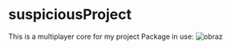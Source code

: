 # suspiciousProject
This is a multiplayer core for my project 
Package in use: 
![obraz](https://github.com/DawidFr/suspiciousProject/assets/106681085/180eb0c6-ec8e-4954-b92c-d2004786100b)
